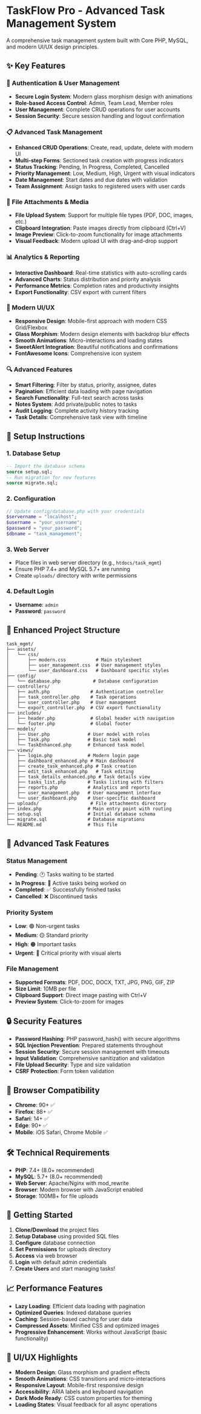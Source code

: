# TaskFlow Pro - Advanced Task Management System

A comprehensive task management system built with Core PHP, MySQL, and modern UI/UX design principles.

## ✨ Key Features

### 🔐 Authentication & User Management
- **Secure Login System**: Modern glass morphism design with animations
- **Role-based Access Control**: Admin, Team Lead, Member roles
- **User Management**: Complete CRUD operations for user accounts
- **Session Security**: Secure session handling and logout confirmation

### 📋 Advanced Task Management
- **Enhanced CRUD Operations**: Create, read, update, delete with modern UI
- **Multi-step Forms**: Sectioned task creation with progress indicators
- **Status Tracking**: Pending, In Progress, Completed, Cancelled
- **Priority Management**: Low, Medium, High, Urgent with visual indicators
- **Date Management**: Start dates and due dates with validation
- **Team Assignment**: Assign tasks to registered users with user cards

### 📎 File Attachments & Media
- **File Upload System**: Support for multiple file types (PDF, DOC, images, etc.)
- **Clipboard Integration**: Paste images directly from clipboard (Ctrl+V)
- **Image Preview**: Click-to-zoom functionality for image attachments
- **Visual Feedback**: Modern upload UI with drag-and-drop support

### 📊 Analytics & Reporting
- **Interactive Dashboard**: Real-time statistics with auto-scrolling cards
- **Advanced Charts**: Status distribution and priority analysis
- **Performance Metrics**: Completion rates and productivity insights
- **Export Functionality**: CSV export with current filters

### 🎨 Modern UI/UX
- **Responsive Design**: Mobile-first approach with modern CSS Grid/Flexbox
- **Glass Morphism**: Modern design elements with backdrop blur effects
- **Smooth Animations**: Micro-interactions and loading states
- **SweetAlert Integration**: Beautiful notifications and confirmations
- **FontAwesome Icons**: Comprehensive icon system

### 🔍 Advanced Features
- **Smart Filtering**: Filter by status, priority, assignee, dates
- **Pagination**: Efficient data loading with page navigation
- **Search Functionality**: Full-text search across tasks
- **Notes System**: Add private/public notes to tasks
- **Audit Logging**: Complete activity history tracking
- **Task Details**: Comprehensive task view with timeline

## 🚀 Setup Instructions

### 1. Database Setup
```sql
-- Import the database schema
source setup.sql;
-- Run migration for new features
source migrate.sql;
```

### 2. Configuration
```php
// Update config/database.php with your credentials
$servername = "localhost";
$username = "your_username";
$password = "your_password";
$dbname = "task_management";
```

### 3. Web Server
- Place files in web server directory (e.g., `htdocs/task_mgmt`)
- Ensure PHP 7.4+ and MySQL 5.7+ are running
- Create `uploads/` directory with write permissions

### 4. Default Login
- **Username**: `admin`
- **Password**: `password`

## 📁 Enhanced Project Structure

```
task_mgmt/
├── assets/
│   └── css/
│       ├── modern.css           # Main stylesheet
│       ├── user_management.css  # User management styles
│       └── user_dashboard.css   # Dashboard specific styles
├── config/
│   └── database.php            # Database configuration
├── controllers/
│   ├── auth.php               # Authentication controller
│   ├── task_controller.php    # Task operations
│   ├── user_controller.php    # User management
│   └── export_controller.php  # CSV export functionality
├── includes/
│   ├── header.php             # Global header with navigation
│   └── footer.php             # Global footer
├── models/
│   ├── User.php              # User model with roles
│   ├── Task.php              # Basic task model
│   └── TaskEnhanced.php      # Enhanced task model
├── views/
│   ├── login.php             # Modern login page
│   ├── dashboard_enhanced.php # Main dashboard
│   ├── create_task_enhanced.php # Task creation
│   ├── edit_task_enhanced.php   # Task editing
│   ├── task_details_enhanced.php # Task details view
│   ├── tasks_list.php        # Tasks listing with filters
│   ├── reports.php           # Analytics and reports
│   ├── user_management.php   # User management interface
│   └── user_dashboard.php    # User-specific dashboard
├── uploads/                   # File attachments directory
├── index.php                 # Main entry point with routing
├── setup.sql                 # Initial database schema
├── migrate.sql               # Database migrations
└── README.md                 # This file
```

## 🎯 Advanced Task Features

### Status Management
- **Pending**: 🕐 Tasks waiting to be started
- **In Progress**: 🔄 Active tasks being worked on
- **Completed**: ✅ Successfully finished tasks
- **Cancelled**: ❌ Discontinued tasks

### Priority System
- **Low**: 🟢 Non-urgent tasks
- **Medium**: 🟡 Standard priority
- **High**: 🟠 Important tasks
- **Urgent**: 🔴 Critical priority with visual alerts

### File Management
- **Supported Formats**: PDF, DOC, DOCX, TXT, JPG, PNG, GIF, ZIP
- **Size Limit**: 10MB per file
- **Clipboard Support**: Direct image pasting with Ctrl+V
- **Preview System**: Click-to-zoom for images

## 🔒 Security Features

- **Password Hashing**: PHP password_hash() with secure algorithms
- **SQL Injection Prevention**: Prepared statements throughout
- **Session Security**: Secure session management with timeouts
- **Input Validation**: Comprehensive sanitization and validation
- **File Upload Security**: Type and size validation
- **CSRF Protection**: Form token validation

## 📱 Browser Compatibility

- **Chrome**: 90+ ✅
- **Firefox**: 88+ ✅
- **Safari**: 14+ ✅
- **Edge**: 90+ ✅
- **Mobile**: iOS Safari, Chrome Mobile ✅

## 🛠️ Technical Requirements

- **PHP**: 7.4+ (8.0+ recommended)
- **MySQL**: 5.7+ (8.0+ recommended)
- **Web Server**: Apache/Nginx with mod_rewrite
- **Browser**: Modern browser with JavaScript enabled
- **Storage**: 100MB+ for file uploads

## 🚀 Getting Started

1. **Clone/Download** the project files
2. **Setup Database** using provided SQL files
3. **Configure** database connection
4. **Set Permissions** for uploads directory
5. **Access** via web browser
6. **Login** with default admin credentials
7. **Create Users** and start managing tasks!

## 📈 Performance Features

- **Lazy Loading**: Efficient data loading with pagination
- **Optimized Queries**: Indexed database queries
- **Caching**: Session-based caching for user data
- **Compressed Assets**: Minified CSS and optimized images
- **Progressive Enhancement**: Works without JavaScript (basic functionality)

## 🎨 UI/UX Highlights

- **Modern Design**: Glass morphism and gradient effects
- **Smooth Animations**: CSS transitions and micro-interactions
- **Responsive Layout**: Mobile-first responsive design
- **Accessibility**: ARIA labels and keyboard navigation
- **Dark Mode Ready**: CSS custom properties for theming
- **Loading States**: Visual feedback for all async operations